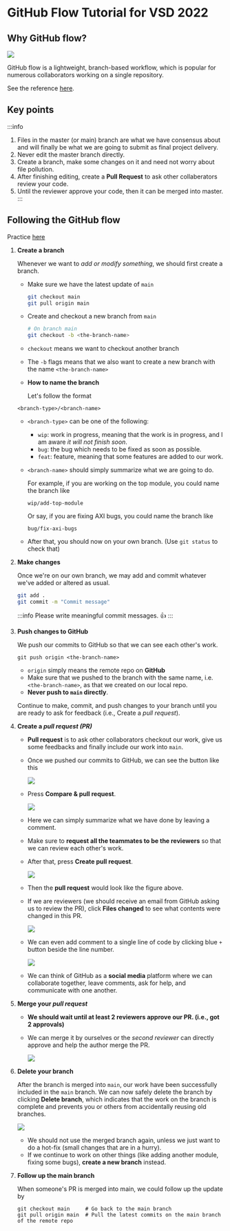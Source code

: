 # GitHub Flow Tutorial for VSD 2022

## Why GitHub flow?

![](https://i.imgur.com/5nhfuV9.png)

GitHub flow is a lightweight, branch-based workflow, which is popular for numerous collaborators working on a single repository.

See the reference [here](https://docs.github.com/en/get-started/quickstart/github-flow).

## Key points

:::info
1. Files in the master (or main) branch are what we have consensus about and will finally be what we are going to submit as final project delivery.
2. Never edit the master branch directly.
3. Create a branch, make some changes on it and need not worry about file pollution.
4. After finishing editing, create a **Pull Request** to ask other collaberators review your code.
5. Until the reviewer approve your code, then it can be merged into master.
:::

## Following the GitHub flow

Practice [here](https://github.com/yuyuranium/vsd-test-github-flow)

1. **Create a branch**

   Whenever we want to *add or modify something*, we should first create a branch.

   - Make sure we have the latest update of `main`

     ```bash
     git checkout main
     git pull origin main
     ```
   - Create and checkout a new branch from `main`

     ```bash
     # On branch main
     git checkout -b <the-branch-name>
     ```

   - `checkout` means we want to checkout another branch

   - The `-b` flags means that we also want to create a new branch with the name `<the-branch-name>`
   
    - **How to name the branch**
      
      Let's follow the format

     ```
     <branch-type>/<branch-name>
     ```

     - `<branch-type>` can be one of the following:

       - `wip`: work in progress, meaning that the work is in progress, and I am aware *it will not finish soon*.
       - `bug`: the bug which needs to be fixed as soon as possible.
       - `feat`: feature, meaning that some features are added to our work.
       
     - `<branch-name>` should simply summarize what we are going to do.

       For example, if you are working on the top module, you could name the branch like

       ```
       wip/add-top-module
       ```
       
       Or say, if you are fixing AXI bugs, you could name the branch like
       
       ```
       bug/fix-axi-bugs
       ```

   - After that, you should now on your own branch. (Use `git status` to check that)
   
2. **Make changes**

   Once we're on our own branch, we may add and commit whatever we've added or altered as usual.

   ```bash
   git add .
   git commit -m "Commit message"
   ```
   
   :::info
   Please write meaningful commit messages. :+1:
   :::

3. **Push changes to GitHub**

   We push our commits to GitHub so that we can see each other's work.

   ```shell
   git push origin <the-branch-name>
   ```

   - `origin` simply means the remote repo on **GitHub**
   - Make sure that we pushed to the branch with the same name, i.e. `<the-branch-name>`, as that we created on our local repo.
   - **Never push to `main` directly**.

   Continue to make, commit, and push changes to your branch until you are ready to ask for feedback (i.e., Create a *pull request*).

4. **Create a *pull request (PR)***

   - **Pull request** is to ask other collaborators checkout our work, give us some feedbacks and finally include our work into `main`.

   - Once we pushed our commits to GitHub, we can see the button like this

     ![](https://imgur.com/64e3ZVg.png)

   - Press **Compare & pull request**.

     ![](https://imgur.com/ofzZDBi.png)

   - Here we can simply summarize what we have done by leaving a comment.

   - Make sure to **request all the teammates to be the reviewers** so that we can review each other's work.

   - After that, press **Create pull request**.

     ![](https://imgur.com/aZrbsiJ.png)

   - Then the **pull request** would look like the figure above.

   - If we are reviewers (we should receive an email from GitHub asking us to review the PR), click **Files changed** to see what contents were changed in this PR.

     ![](https://imgur.com/2gYT3Jd.png)

   - We can even add comment to a single line of code by clicking blue `+` button beside the line number.

     ![](https://imgur.com/1YfDrXm.png)
     
   - We can think of GitHub as a **social media** platform where we can collaborate together, leave comments, ask for help, and communicate with one another.

5. **Merge your *pull request***

   - **We should wait until at least 2 reviewers approve our PR. (i.e., got 2 approvals)**

   - We can merge it by ourselves or the *second reviewer* can directly approve and help the author merge the PR.

     ![](https://imgur.com/NKe9JUi.png)

6. **Delete your branch**

   After the branch is merged into `main`, our work have been successfully included in the `main` branch. We can now safely delete the branch by clicking **Delete branch**, which indicates that the work on the branch is complete and prevents you or others from accidentally reusing old branches.

   ![](https://imgur.com/j36nn6O.png)

   - We should not use the merged branch again, unless we just want to do a hot-fix (small changes that are in a hurry).
   - If we continue to work on other things (like adding another module, fixing some bugs), **create a new branch** instead.
   
7. **Follow up the main branch**

   When someone's PR is merged into main, we could follow up the update by

   ```shell
   git checkout main     # Go back to the main branch
   git pull origin main  # Pull the latest commits on the main branch of the remote repo
   ```